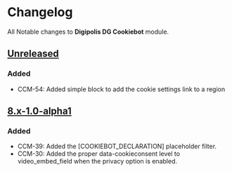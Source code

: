 # Changelog

All Notable changes to **Digipolis DG Cookiebot** module.

## [Unreleased]

### Added

* CCM-54: Added simple block to add the cookie settings link to a region

## [8.x-1.0-alpha1]

### Added

* CCM-39: Added the [COOKIEBOT_DECLARATION] placeholder filter.
* CCM-30: Added the proper data-cookieconsent level to video_embed_field when
  the privacy option is enabled.

[8.x-1.0-alpha1]: https://github.com/digipolisgent/drupal_module_dg-cookiebot/releases/tag/8.x-1.0-alpha1
[Unreleased]: https://github.com/digipolisgent/drupal_module_dg-cookiebot/compare/8.x-1.x...8.x-1.x-dev
